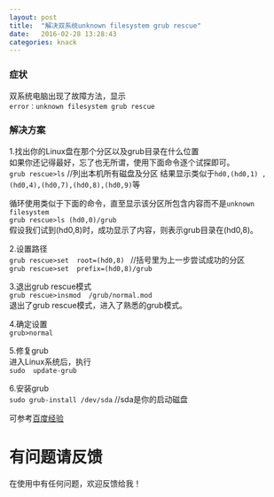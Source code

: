```yaml
---
layout: post
title:  "解决双系统unknown filesystem grub rescue"
date:   2016-02-28 13:28:43
categories: knack
---
```


### 症状
双系统电脑出现了故障方法，显示  
`error：unknown filesystem grub rescue`


### 解决方案

1.找出你的Linux盘在那个分区以及grub目录在什么位置  
如果你还记得最好，忘了也无所谓，使用下面命令逐个试探即可。  
`grub rescue>ls`  //列出本机所有磁盘及分区
结果显示类似于`hd0,(hd0,1) ,(hd0,4),(hd0,7),(hd0,8),(hd0,9)`等  
  
循环使用类似于下面的命令，直至显示该分区所包含内容而不是`unknown filesystem`   
`grub rescue>ls (hd0,0)/grub`   
假设我们试到(hd0,8)时，成功显示了内容，则表示grub目录在(hd0,8)。

2.设置路径  
`grub rescue>set  root=(hd0,8) `  //括号里为上一步尝试成功的分区  
`grub rescue>set  prefix=(hd0,8)/grub`

3.退出grub rescue模式  
`grub rescue>insmod  /grub/normal.mod`  
退出了grub rescue模式，进入了熟悉的grub模式。  

4.确定设置  
`grub>normal`

5.修复grub  
进入Linux系统后，执行  
`sudo  update-grub`

6.安装grub  
`sudo grub-install /dev/sda`              //sda是你的启动磁盘


可参考[百度经验](http://jingyan.baidu.com/article/c85b7a640cd7d6003bac95f8.html)

# 有问题请反馈
在使用中有任何问题，欢迎反馈给我！
